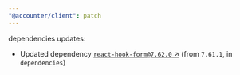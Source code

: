 ```yaml
---
"@accounter/client": patch
---
```

dependencies updates:
  - Updated dependency [`react-hook-form@7.62.0` ↗︎](https://www.npmjs.com/package/react-hook-form/v/7.62.0) (from `7.61.1`, in `dependencies`)
